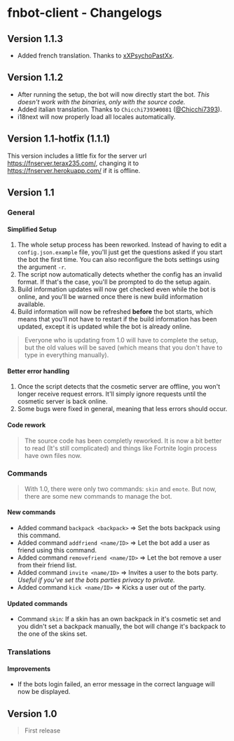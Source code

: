 # fnbot-client - Changelogs

## Version 1.1.3
- Added french translation. Thanks to [xXPsychoPastXx](https://twitter.com/xXPsychoPastXx).

## Version 1.1.2
- After running the setup, the bot will now directly start the bot. *This doesn't work with the binaries, only with the source code.*
- Added italian translation. Thanks to `Chicchi7393#0081` ([@Chicchi7393](https://twitter.com/Chicchi7393)).
- i18next will now properly load all locales automatically.

## Version 1.1-hotfix (1.1.1)
This version includes a little fix for the server url https://fnserver.terax235.com/, changing it to https://fnserver.herokuapp.com/ if it is offline.

## Version 1.1

### General
#### Simplified Setup
1. The whole setup process has been reworked. Instead of having to edit a `config.json.example` file, you'll just get the questions asked if you start the bot the first time. You can also reconfigure the bots settings using the argument `-r`.
2. The script now automatically detects whether the config has an invalid format. If that's the case, you'll be prompted to do the setup again.
3. Build information updates will now get checked even while the bot is online, and you'll be warned once there is new build information available.
4. Build information will now be refreshed __before__ the bot starts, which means that you'll not have to restart if the build information has been updated, except it is updated while the bot is already online.
> Everyone who is updating from 1.0 will have to complete the setup, but the old values will be saved (which means that you don't have to type in everything manually).

#### Better error handling
1. Once the script detects that the cosmetic server are offline, you won't longer receive request errors. It'll simply ignore requests until the cosmetic server is back online.
2. Some bugs were fixed in general, meaning that less errors should occur.

#### Code rework
> The source code has been completly reworked. It is now a bit better to read (It's still complicated) and things like Fortnite login process have own files now.

### Commands
> With 1.0, there were only two commands: `skin` and `emote`. But now, there are some new commands to manage the bot.

#### New commands
- Added command `backpack <backpack>` => Set the bots backpack using this command.
- Added command `addfriend <name/ID>` => Let the bot add a user as friend using this command.
- Added command `removefriend <name/ID>` => Let the bot remove a user from their friend list.
- Added command `invite <name/ID>` => Invites a user to the bots party. *Useful if you've set the bots parties privacy to private.*
- Added command `kick <name/ID>` => Kicks a user out of the party.

#### Updated commands
- Command `skin`: If a skin has an own backpack in it's cosmetic set and you didn't set a backpack manually, the bot will change it's backpack to the one of the skins set.

### Translations

#### Improvements
- If the bots login failed, an error message in the correct language will now be displayed.

## Version 1.0
> First release